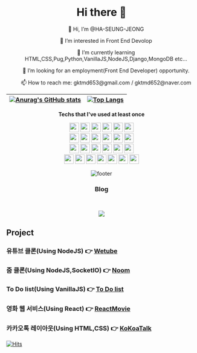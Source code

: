 <h1 align="center">Hi there 👋</h1>

<div align="center">
  <ul> 👋 Hi, I’m @HA-SEUNG-JEONG</ul>
  <ul>👀 I’m interested in Front End Devolop</ul>
  <ul>🌱 I’m currently learning HTML,CSS,Pug,Python,VanillaJS,NodeJS,Django,MongoDB etc...</ul>
  <ul>👯 I’m looking for an employment(Front End Developer) opportunity.</ul>
  <ul>📫 How to reach me: gktmd653@gmail.com / gktmd652@naver.com</ul>



|[![Anurag's GitHub stats](https://github-readme-stats.vercel.app/api?username=HA-SEUNG-JEONG&show_icons=true&theme=radical)](https://github.com/anuraghazra/github-readme-stats)|[![Top Langs](https://github-readme-stats.vercel.app/api/top-langs/?username=HA-SEUNG-JEONG&layout=compact&theme=radical&langs_count=8)](https://github.com/anuraghazra/github-readme-stats)
|--|--|

<strong> Techs that I've used at least once </strong>
<br/>
<p align="center">
<img  height='25' src="https://img.shields.io/badge/HTML5-E34F26?style=flat-square&logo=HTML5&logoColor=white"/></a> 
<img  height='25' src="https://img.shields.io/badge/CSS3-1572B6?style=flat-square&logo=CSS3&logoColor=white"/></a> 
<img  height='25' src="https://img.shields.io/badge/JavaScript-F7DF1E?style=flat-square&logo=JavaScript&logoColor=white"/></a>
<img  height='25' src="https://img.shields.io/badge/Node.JS-339933?style=flat-square&logo=Node.JS&logoColor=white"/></a>
<img  height='25' src="https://img.shields.io/badge/Python-3776AB?style=flat-square&logo=python&logoColor=white"/></a>
<img  height='25' src="https://img.shields.io/badge/Django-092E20?style=flat-square&logo=Django&logoColor=white"/></a>
<br>
<img  height='25' src="https://img.shields.io/badge/MongoDB-47A248?style=flat-square&logo=MongoDB&logoColor=white"/></a>
<img  height='25' src="https://img.shields.io/badge/Express-000000?style=flat-square&logo=Express&logoColor=white"/></a>
<img height='25' src="https://img.shields.io/badge/Pug-A86454?style=flat-square&logo=Pug&logoColor=white"/></a>
<img height='25' src="https://img.shields.io/badge/Sass-CC6699?style=flat-square&logo=Sass&logoColor=white"/></a>
<img height='25' src="https://img.shields.io/badge/Socket.io-010101?style=flat-square&logo=Socket.io&logoColor=white"/></a>
<img height='25' src="https://img.shields.io/badge/WebAssembly-654FF0?style=flat-square&logo=WebAssembly&logoColor=white"/></a>
<br>
<img height='25' src="https://img.shields.io/badge/WebRTC-333333?style=flat-square&logo=WebRTC&logoColor=white"/></a>
<img height='25' src="https://img.shields.io/badge/Nodemon-76D04B?style=flat-square&logo=Nodemon&logoColor=white"/></a>
<img height='25' src="https://img.shields.io/badge/Babel-F9DC3E?style=flat-square&logo=Babel&logoColor=white"/></a>
<img height='25' src="https://img.shields.io/badge/Tailwind CSS-06B6D4?style=flat-square&logo=Tailwind CSS&logoColor=white"/></a>
<img height='25' src="https://img.shields.io/badge/React-61DAFB?style=flat-square&logo=React&logoColor=white"/></a>
<img height='25' src="https://img.shields.io/badge/Amazon AWS-232F3E?style=flat-square&logo=Amazon AWS&logoColor=white"/></a>
<br>
<img height='25' src="https://img.shields.io/badge/Heroku-430098?style=flat-square&logo=Heroku&logoColor=white"/></a>
<img height='25' src="https://img.shields.io/badge/Flask-000000?style=flat-square&logo=Flask&logoColor=white"/></a>
<img height='25' src="https://img.shields.io/badge/WebPack-8DD6F9?style=flat-square&logo=WebPack&logoColor=white"/></a>
<img height='25' src="https://img.shields.io/badge/GraphQL-E10098?style=flat-square&logo=GraphQL&logoColor=white"/></a>
<img height='25' src="https://img.shields.io/badge/Git-F05032?style=flat-square&logo=Git&logoColor=white"/></a>
<img height='25' src="https://img.shields.io/badge/Jupyter-F37626?style=flat-square&logo=Jupyter&logoColor=white"/></a>
<img height='25' src="https://img.shields.io/badge/Firebase-FFCA28?style=flat-square&logo=Firebase&logoColor=white"/></a>
<br>
  
![footer](https://capsule-render.vercel.app/api?type=waving&color=auto&height=100&section=footer)
</div>

<h3 align="center"><b>Blog</b></h3>
<br/>
<p align="center">
<a align="center" href="https://velog.io/@gktmd652" target="_blank"><img src="https://img.shields.io/badge/Velog-20c997?style=flat-square&logo=Vimeo&logoColor=white"/></a>

  
<h2>Project</h2>
 
### 유튜브 클론(Using NodeJS) 👉 [Wetube](https://wetube-reloads.herokuapp.com/)
### 줌 클론(Using NodeJS,SocketIO) 👉 [Noom](https://soft-fly-17.loca.lt/)
### To Do list(Using VanillaJS) 👉 [To Do list](https://ha-seung-jeong.github.io/chromemade/)
### 영화 웹 서비스(Using React) 👉 [ReactMovie](https://ha-seung-jeong.github.io/create-react-app/)
### 카카오톡 레이아웃(Using HTML,CSS) 👉 [KoKoaTalk](https://ha-seung-jeong.github.io/kokokclone2021/)


[![Hits](https://hits.seeyoufarm.com/api/count/incr/badge.svg?url=https%3A%2F%2Fgithub.com%2FHA-SEUNG-JEONG%2FHA-SEUNG-JEONG&count_bg=%2379C83D&title_bg=%23555555&icon=&icon_color=%23E7E7E7&title=hits&edge_flat=false)](https://hits.seeyoufarm.com)
</div>
